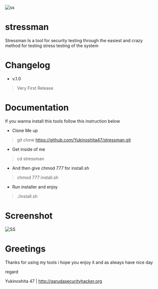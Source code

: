 ![ss](https://s-media-cache-ak0.pinimg.com/originals/10/4b/6a/104b6ae810dd24fed18fc8d21e9f92a4.jpg)

# stressman
Stressman Is a tool for security testing through the easiest and crazy method for testing stress testing of the system

# Changelog
- v.1.0

> Very First Release

# Documentation

If you wanna install this tools follow this instruction below

- Clone Me up

> git clone https://github.com/Yukinoshita47/stressman.git

- Get inside of me 

> cd stressman

- And then give chmod 777 for install.sh

> chmod 777 install.sh

- Run installer and enjoy

> ./install.sh

# Screenshot

![SS](https://scontent-sin6-1.xx.fbcdn.net/v/t1.0-9/22528195_927985237355312_1694590288339466203_n.png?oh=ab04828945522beb0973295d2dde67e6&oe=5A653A71)

# Greetings

Thanks for using my tools i hope you enjoy it and as always have nice day 

regard

Yukinoshita 47 | http://garudasecurityhacker.org

